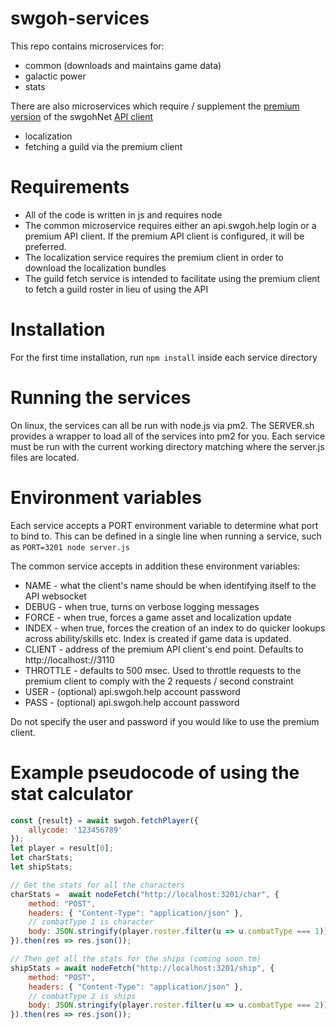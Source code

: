 # swgoh-services
This repo contains microservices for:

* common (downloads and maintains game data)
* galactic power
* stats

There are also microservices which require / supplement the [premium version](https://www.patreon.com/user?u=470177) of the swgohNet [API client](https://github.com/r3volved/api-swgohNet)
* localization
* fetching a guild via the premium client

# Requirements

* All of the code is written in js and requires node
* The common microservice requires either an api.swgoh.help login or a premium API client.  If the premium API client is configured, it will be preferred.
* The localization service requires the premium client in order to download the localization bundles
* The guild fetch service is intended to facilitate using the premium client to fetch a guild roster in lieu of using the API

# Installation
For the first time installation, run `npm install` inside each service directory

# Running the services
On linux, the services can all be run with node.js via pm2.  The SERVER.sh provides a wrapper to load all of the services into pm2 for you.  Each service must be run with the current working directory matching where the server.js files are located.

# Environment variables
Each service accepts a PORT environment variable to determine what port to bind to.  This can be defined in a single line when running a service, such as `PORT=3201 node server.js`

The common service accepts in addition these environment variables:

* NAME - what the client's name should be when identifying itself to the API websocket
* DEBUG - when true, turns on verbose logging messages
* FORCE - when true, forces a game asset and localization update
* INDEX - when true, forces the creation of an index to do quicker lookups across ability/skills etc.  Index is created if game data is updated.
* CLIENT - address of the premium API client's end point.  Defaults to http://localhost://3110
* THROTTLE - defaults to 500 msec. Used to throttle requests to the premium client to comply with the 2 requests / second constraint
* USER - (optional) api.swgoh.help account password
* PASS - (optional) api.swgoh.help account password

Do not specify the user and password if you would like to use the premium client.

# Example pseudocode of using the stat calculator

```js
const {result} = await swgoh.fetchPlayer({
    allycode: '123456789'
});
let player = result[0];
let charStats;
let shipStats;

// Get the stats for all the characters
charStats =  await nodeFetch("http://localhost:3201/char", {
    method: "POST",
    headers: { "Content-Type": "application/json" },
    // combatType 1 is character
    body: JSON.stringify(player.roster.filter(u => u.combatType === 1))
}).then(res => res.json());

// Then get all the stats for the ships (coming soon tm)
shipStats = await nodeFetch("http://localhost:3201/ship", {
    method: "POST",
    headers: { "Content-Type": "application/json" },
    // combatType 2 is ships
    body: JSON.stringify(player.roster.filter(u => u.combatType === 2))
}).then(res => res.json());
```